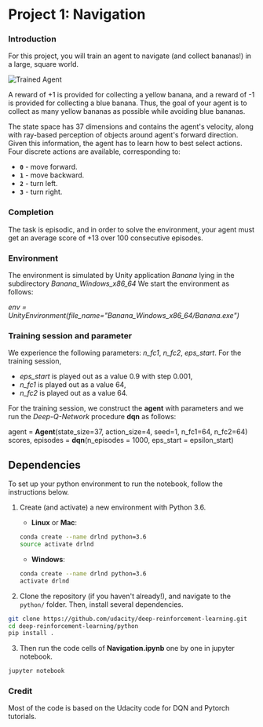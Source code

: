 [//]: # (Image References)

[image1]: https://user-images.githubusercontent.com/10624937/42135619-d90f2f28-7d12-11e8-8823-82b970a54d7e.gif "Trained Agent"

# Project 1: Navigation

### Introduction

For this project, you will train an agent to navigate (and collect bananas!) in a large, square world.  

![Trained Agent][image1]

A reward of +1 is provided for collecting a yellow banana, and a reward of -1 is provided for collecting a blue banana.  Thus, the goal of your agent is to collect as many yellow bananas as possible while avoiding blue bananas.  

The state space has 37 dimensions and contains the agent's velocity, along with ray-based perception of objects around agent's forward direction.  Given this information, the agent has to learn how to best select actions.  Four discrete actions are available, corresponding to:
- **`0`** - move forward.
- **`1`** - move backward.
- **`2`** - turn left.
- **`3`** - turn right.

### Completion
The task is episodic, and in order to solve the environment, your agent must get an average score of +13 over 100 consecutive episodes.

### Environment

The environment is simulated by Unity application _Banana_ lying in the subdirectory _Banana_Windows_x86_64_
We start the environment as follows:

_env = UnityEnvironment(file_name="Banana_Windows_x86_64/Banana.exe")_

### Training session and parameter

We experience the following parameters:  _n_fc1_, _n_fc2_,  _eps_start_.
For the training session, 
 * _eps_start_ is played out as a value 0.9 with step 0.001, 
 * _n_fc1_ is played out as a value 64,
 * _n_fc2_ is played out as a value 64.

For the training session, we construct the **agent** with parameters
and we run the *Deep-Q-Network* procedure **dqn** as follows:

  agent = **Agent**(state_size=37, action_size=4, seed=1, n_fc1=64, n_fc2=64)       
  scores, episodes = **dqn**(n_episodes = 1000, eps_start = epsilon_start)
  
## Dependencies

To set up your python environment to run the notebook, follow the instructions below.

1. Create (and activate) a new environment with Python 3.6.

	- __Linux__ or __Mac__: 
	```bash
	conda create --name drlnd python=3.6
	source activate drlnd
	```
	- __Windows__: 
	```bash
	conda create --name drlnd python=3.6 
	activate drlnd
	```
	
2. Clone the repository (if you haven't already!), and navigate to the `python/` folder.  Then, install several dependencies.
```bash
git clone https://github.com/udacity/deep-reinforcement-learning.git
cd deep-reinforcement-learning/python
pip install .
```

3. Then run the code cells of **Navigation.ipynb** one by one in jupyter notebook.
```bash
jupyter notebook
```
  
### Credit

Most of the code is based on the Udacity code for DQN and Pytorch tutorials.
